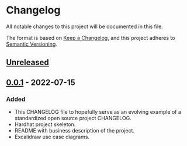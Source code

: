 # Changelog
All notable changes to this project will be documented in this file.

The format is based on [Keep a Changelog](https://keepachangelog.com/en/1.0.0/),
and this project adheres to [Semantic Versioning](https://semver.org/spec/v2.0.0.html).

## [Unreleased]


## [0.0.1] - 2022-07-15
### Added
- This CHANGELOG file to hopefully serve as an evolving example of a
  standardized open source project CHANGELOG.
- Hardhat project skeleton.
- README with business description of the project.
- Excalidraw use case diagrams.

[Unreleased]: https://github.com/vchernetskyi993/testament/compare/v0.0.1...HEAD
[0.0.1]: https://github.com/vchernetskyi993/testament/releases/tag/v0.0.1
